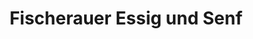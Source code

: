 ---
title: "Fischerauer Essig und Senf"
url: /pischelsdorf-am-kulm/fischerauer-essig-und-senf/
shop: Feinkost
---